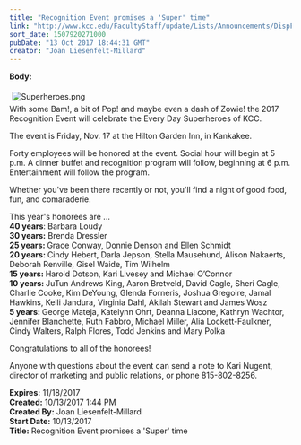 ```yaml
---
title: "Recognition Event promises a 'Super' time"
link: "http://www.kcc.edu/FacultyStaff/update/Lists/Announcements/DispForm.aspx?ID=2529"
sort_date: 1507920271000
pubDate: "13 Oct 2017 18:44:31 GMT"
creator: "Joan Liesenfelt-Millard"
---
```


<div><b>Body:</b> <div class="ExternalClassCA58587AE3CA4D6E94720B19571115BD"><p>​<img alt="Superheroes.png" src="/FacultyStaff/update/Documents/everydaysuperheroes.png" style="margin:5px" /><br />With some Bam!, a bit of Pop! and maybe even a dash of Zowie! the 2017 Recognition Event will celebrate the Every Day Superheroes of KCC.</p>
<p>The event is Friday, Nov. 17 at the Hilton Garden Inn, in Kankakee.</p>
<p>Forty employees will be honored at the event. Social hour will begin at 5 p.m. A dinner buffet and recognition program will follow, beginning at 6 p.m. Entertainment will follow the program. </p>
<p>Whether you've been there recently or not, you'll find a night of good food, fun, and comaraderie. </p>
<p>This year's honorees are ... <br /><strong>40 years</strong>: Barbara Loudy<br /><strong>30 years:</strong> Brenda Dressler<br /><strong>25 years: </strong>Grace Conway, Donnie Denson and Ellen Schmidt<br /><strong>20 years: </strong>Cindy Hebert, Darla Jepson, Stella Mausehund, Alison Nakaerts, Deborah Renville, Gisel Waide, Tim Wilhelm<br /><strong>15 years: </strong>Harold Dotson, Kari Livesey and Michael O’Connor<br /><strong>10 years: </strong>JuTun Andrews King, Aaron Bretveld, David Cagle, Sheri Cagle, Charlie Cooke, Kim DeYoung, Glenda Forneris, Joshua Gregoire, Jamal Hawkins, Kelli Jandura, Virginia Dahl, Akilah Stewart and James Wosz<br /><strong>5 years: </strong>George Mateja, Katelynn Ohrt, Deanna Liacone, Kathryn Wachtor, Jennifer Blanchette, Ruth Fabbro, Michael Miller, Alia Lockett-Faulkner, Cindy Walters, Ralph Flores, Todd Jenkins and Mary Polka</p>
<p>Congratulations to all of the honorees!</p>
<p>Anyone with questions about the event can send a note to Kari Nugent, director of marketing and public relations, or phone 815-802-8256.</p></div></div>
<div><b>Expires:</b> 11/18/2017</div>
<div><b>Created:</b> 10/13/2017 1:44 PM</div>
<div><b>Created By:</b> Joan Liesenfelt-Millard</div>
<div><b>Start Date:</b> 10/13/2017</div>
<div><b>Title:</b> Recognition Event promises a &#39;Super&#39; time</div>
